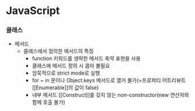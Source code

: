 # JavaScript
### 클래스
* 메서드
  * 클래스에서 정의한 메서드의 특징
    * function 키워드를 생략한 메서드 축약 표현을 사용
    * 클래스에 메서드 정의 시 콤마 불필요
    * 암묵적으로 strict mode로 실행
    * for ~ in 문이나 Object.keys 메서드로 열거 불가(=프로퍼티 어트리뷰트 [[Enumerable]]의 값이 false)
    * 내부 메서드 [[Construct]]를 갖지 않는 non-constructor(new 연산자와 함께 호출 불가)
